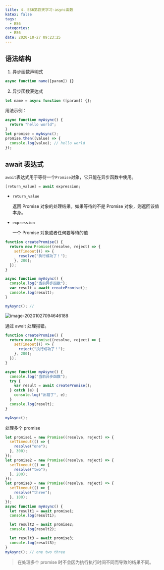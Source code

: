 ```yaml
---
title: 4. ES6第四天学习-async函数
katex: false
tags:
  - ES6
categories:
  - ES6
date: 2020-10-27 09:23:25
---
```


## 语法结构

1. 异步函数声明式

```javascript
async function name([param]) {}
```

2. 异步函数表达式

```javascript
let name = async function ([param]) {};
```

用法示例：

```javascript
async function myAsync() {
  return "hello world";
}
let promise = myAsync();
promise.then((value) => {
  console.log(value); // hello world
});
```

## await 表达式

`await`表达式用于等待一个`Promise`对象，它只能在异步函数中使用。

```javascript
[return_value] = await expression;
```

- `return_value`

  返回 Promise 对象的处理结果。如果等待的不是 Promise 对象，则返回该值本身。

- `expression`

  一个 Promise 对象或者任何要等待的值

```javascript
function createPromise() {
  return new Promise((resolve, reject) => {
    setTimeout(() => {
      resolve("执行成功了！");
    }, 200);
  });
}

async function myAsync() {
  console.log("当前异步函数");
  var result = await createPromise();
  console.log(result);
}

myAsync(); //
```

![image-20201027094646188](https://rmt.dogedoge.com/fetch/tzk/storage/20201027094646.png?w=1280&fmt=jpg)

通过 await 处理报错。

```javascript
function createPromise() {
  return new Promise((resolve, reject) => {
    setTimeout(() => {
      reject("执行成功了！");
    }, 200);
  });
}

async function myAsync() {
  console.log("当前异步函数");
  try {
    var result = await createPromise();
  } catch (e) {
    console.log("出错了", e);
  }
  console.log(result);
}

myAsync();
```

处理多个 promise

```javascript
let promise1 = new Promise((resolve, reject) => {
  setTimeout(() => {
    resolve("one");
  }, 300);
});
let promise2 = new Promise((resolve, reject) => {
  setTimeout(() => {
    resolve("two");
  }, 200);
});
let promise3 = new Promise((resolve, reject) => {
  setTimeout(() => {
    resolve("three");
  }, 100);
});
async function myAsync() {
  let result1 = await promise1;
  console.log(result1);

  let result2 = await promise2;
  console.log(result2);

  let result3 = await promise3;
  console.log(result3);
}
myAsync(); // one two three
```

> 在处理多个 promise 时不会因为执行执行时间不同而导致的结果不同。
